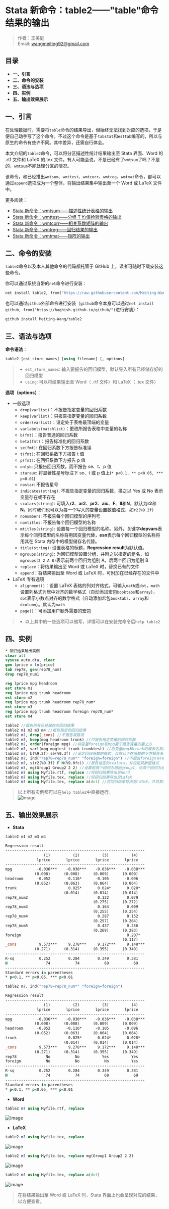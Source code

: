 # Stata 新命令：table2——"table"命令结果的输出

> 作者：王美庭  
> Email: wangmeiting92@gmail.com

## 目录

- **一、引言**
- **二、命令的安装**
- **三、语法与选项**
- **四、实例**
- **五、输出效果展示**

## 一、引言

在处理数据时，需要将`table`命令的结果导出，但始终无法找到对应的选项，于是便自己动手写了这个命令。不过这个命令是基于`tabstat`和`esttab`编写的，所以与原生的命令有些许不同。其中差异，还需自行体会。

本文介绍的`table2`命令，可以将分区描述性统计结果输出至 Stata 界面、Word 的 .rtf 文件和 LaTeX 的.tex 文件。有人可能会说，不是已经有了`wmtsum`了吗？不是的，`wmtsum`不能处理分区的情况。

该命令，和已经推出`wmtsum`、`wmttest`、`wmtcorr`、`wmtreg`、`wmtmat`命令，都可以通过`append`选项成为一个整体，将输出结果集中输出至一个 Word 或 LaTeX 文件中。

更多阅读：
- [Stata 新命令：wmtsum——描述性统计表格的输出](https://mp.weixin.qq.com/s?__biz=MzI0MjgyNDc3MQ==&mid=2247483662&idx=1&sn=04eeafa47e3996e500207cde7416050e&chksm=e9772222de00ab3427c360d6bfb31c14bbd8ee8477840a2890f19d66f4dc44dc7a5cbf4bf4a2&token=1668456026&lang=zh_CN#rd)
- [Stata 新命令：wmttest——分组 T 均值检验表格的输出](https://mp.weixin.qq.com/s?__biz=MzI0MjgyNDc3MQ==&mid=2247483673&idx=1&sn=05092b981b1b44bba6c94fbc86cabafb&chksm=e9772235de00ab232af1d9a3790b18a6ed0cd2f6cd8af8bd3b36193d4fa089bf313bc38c90d8&token=1668456026&lang=zh_CN#rd)
- [Stata 新命令：wmtcorr——相关系数矩阵的输出](https://mp.weixin.qq.com/s?__biz=MzI0MjgyNDc3MQ==&mid=2247483678&idx=1&sn=6cc79f9de0caff35e9ee2ae5b057e3e2&chksm=e9772232de00ab241b6463368580a1e8a858878e2df3a6f444dce04f554aeeded2dcc873b101&token=1668456026&lang=zh_CN#rd)
- [Stata 新命令：wmtreg——回归结果的输出](https://mp.weixin.qq.com/s?__biz=MzI0MjgyNDc3MQ==&mid=2247483693&idx=1&sn=d70a570fd759ac93fe6bb476d807e9ef&chksm=e9772201de00ab17139e5362b17721ed85acf42de0191a7a1c89fc24f4c653e40f91be4a7c44&token=1668456026&lang=zh_CN#rd)
- [Stata 新命令：wmtmat——矩阵的输出](https://mp.weixin.qq.com/s?__biz=MzI0MjgyNDc3MQ==&mid=2247483704&idx=1&sn=0423c8752e807e38f4bd5809d2231d9e&chksm=e9772214de00ab02546bf402a3ef05326615d0c687bd280d4a2d501b6c6d17e31c48e623056f#rd)

## 二、命令的安装

`table2`命令以及本人其他命令的代码都托管于 GitHub 上，读者可随时下载安装这些命令。

你可以通过系统自带的`net`命令进行安装：

```stata
net install table2, from("https://raw.githubusercontent.com/Meiting-Wang/table2/master")
```

也可以通过`github`外部命令进行安装（`github`命令本身可以通过`net install github, from("https://haghish.github.io/github/")`进行安装）：

```stata
github install Meiting-Wang/table2
```

## 三、语法与选项

**命令语法**：

```stata
table2 [est_store_names] [using filename] [, options]
```

> - `est_store_names`: 输入要报告的回归模型，默认导入所有已经储存好的回归模型
> - `using`: 可以将结果输出至 Word（ .rtf 文件）和 LaTeX（ .tex 文件）

**选项（options）**：

- 一般选项
  - `drop(varlist)`：不报告指定变量的回归系数
  - `keep(varlist)`：只报告指定变量的回归系数
  - `order(varlist)`：设定处于表格最顶端的变量
  - `varlabels(matchlist)`：更改所报告表格中变量的名称
  - `b(fmt)`：报告普通的回归系数
  - `beta(fmt)`：报告标准化的回归系数
  - `se(fmt)`: 在回归系数下方报告标准误
  - `t(fmt)`: 在回归系数下方报告 t 值
  - `p(fmt)`: 在回归系数下方报告 p 值
  - `onlyb`: 只报告回归系数，而不报告 se、t、p 值
  - `staraux`: 将显著性星号标注下 se、t 或 p 值上(`* p<0.1, ** p<0.05, *** p<0.01`)
  - `nostar`: 不报告星号
  - `indicates(string)`: 不报告指定变量的回归系数，换之以 Yes 或 No 表示变量存在或不存在
  - `scalars(string)`: 可填入**r2**、**ar2**、**pr2**、**aic**、**F**、**ll**和**N**，默认为**r2**和**N**。同时我们也可以为每一个写入的变量设置数值格式，如`r2(%9.2f)`
  - `nonumbers`: 不报告每个回归模型的序列号
  - `nomtitles`: 不报告每个回归模型的名称
  - `mtitles(string)`: 设置每一个回归模型的名称。另外，关键字**depvars**表示每个回归模型的名称将用因变量代替，**esn**表示每个回归模型的名称将用其在 Stata 内存中的模型储存名代替。
  - `title(string)`: 设置表格的标题，**Regression result**为默认值。
  - `mgroups(string)`: 为回归模型设置分组，并附之以指定的组名，如`mgroups(2 2 A B)`表示前两个回归为组别 A，后两个回归为组别 B
  - `replace`：将结果输出至 Word 或 LaTeX 时，替换已有的文件
  - `append`：将结果输出至 Word 或 LaTeX 时，可附加在已经存在的文件中
- LaTeX 专有选项
  - `alignment()`：设置 LaTeX 表格的列对齐格式，可输入`math`或`dot`，`math`设置列格式为居中对齐的数学格式（自动添加宏包`booktabs`和`array`），`dot`表示小数点对齐的数学格式（自动添加宏包`booktabs`、`array`和`dcolumn`）。默认为`math`
  - `page()`：可添加用户额外需要的宏包

> - 以上其中的一些选项可以缩写，详情可以在安装完命令后`help table2`

## 四、实例

```stata
* 回归结果输出实例
clear all
sysuse auto.dta, clear
gen lprice = ln(price)
tab rep78, gen(rep78_num)
drop rep78_num1

reg lprice mpg headroom
est store m1
reg lprice mpg trunk headroom
est store m2
reg lprice mpg trunk headroom rep78_num*
est store m3
reg lprice mpg trunk headroom foreign rep78_num*
est store m4

table2 //报告所有已经储存的回归结果
table2 m1 m2 m3 m4 //报告指定的回归结果
table2 m?, drop(_cons) //不报告常数项
table2 m?, keep(mpg headroom trunk) //只报告指定变量的回归系数
table2 m?, order(foreign mpg) //将变量foreign和mpg置于报告变量的最上方
table2 m?, varl(mpg mpgtest trunk trunktest) //将变量mpg和trunk的展示名称改为mpgtest和trunktest
table2 m?, b(%9.2f) se(%9.3f) //设定回归系数的格式，且默认下在系数的下方报告系数的标准误
table2 m?, ind("rep78=rep78_num*" "foreign=foreign") //不报告foreign与rep78_num*系列变量的回归系数，换之以Yes或No的形式表示其否在回归中出现
table2 m?, s(r2(%9.3f) F N(%9.0fc)) //报告指定的scalars，并设定其数值格式
table2 m?, mg(Group1 Group2 2 2) //设置前两个回归为组别group1，后两个回归为组别group2
table2 m? using Myfile.rtf, replace //将回归结果导出至Word
table2 m? using Myfile.tex, replace //将回归结果导出至LaTeX
table2 m? using Myfile.tex, replace a(dot) //将回归结果导出至LaTeX，并将其列表格设置为小数点对齐
```

> 以上所有实例都可以在`help table2`中直接运行。  
> ![image](https://user-images.githubusercontent.com/42256486/81492187-81fa4b00-92c8-11ea-874f-6026a289a382.png)

## 五、输出效果展示

- **Stata**

```stata
table2 m1 m2 m3 m4
```

```stata
Regression result
--------------------------------------------------------------
                 (1)          (2)          (3)          (4)
              lprice       lprice       lprice       lprice
--------------------------------------------------------------
mpg           -0.036***    -0.030***    -0.036***    -0.038***
             (0.008)      (0.008)      (0.009)      (0.009)
headroom      -0.052       -0.116*      -0.105       -0.096
             (0.052)      (0.063)      (0.064)      (0.064)
trunk                       0.025*       0.024*       0.028*
                          (0.014)      (0.014)      (0.014)
rep78_num2                               0.122        0.079
                                       (0.275)      (0.272)
rep78_num3                               0.164        0.099
                                       (0.255)      (0.254)
rep78_num4                               0.287        0.152
                                       (0.257)      (0.264)
rep78_num5                               0.437        0.256
                                       (0.269)      (0.283)
foreign                                               0.207*
                                                    (0.117)
_cons          9.573***     9.278***     9.172***     9.148***
             (0.271)      (0.314)      (0.355)      (0.349)
--------------------------------------------------------------
R-sq           0.252        0.284        0.349        0.381
N                 74           74           69           69
--------------------------------------------------------------
Standard errors in parentheses
* p<0.1, ** p<0.05, *** p<0.01
```

```stata
table2 m?, ind("rep78=rep78_num*" "foreign=foreign")
```

```stata
Regression result
--------------------------------------------------------------
                 (1)          (2)          (3)          (4)
              lprice       lprice       lprice       lprice
--------------------------------------------------------------
mpg           -0.036***    -0.030***    -0.036***    -0.038***
             (0.008)      (0.008)      (0.009)      (0.009)
headroom      -0.052       -0.116*      -0.105       -0.096
             (0.052)      (0.063)      (0.064)      (0.064)
trunk                       0.025*       0.024*       0.028*
                          (0.014)      (0.014)      (0.014)
_cons          9.573***     9.278***     9.172***     9.148***
             (0.271)      (0.314)      (0.355)      (0.349)
rep78             No           No          Yes          Yes
foreign           No           No           No          Yes
--------------------------------------------------------------
R-sq           0.252        0.284        0.349        0.381
N                 74           74           69           69
--------------------------------------------------------------
Standard errors in parentheses
* p<0.1, ** p<0.05, *** p<0.01
```

- **Word**

```stata
table2 m? using Myfile.rtf, replace
```

![image](https://user-images.githubusercontent.com/42256486/81492189-86266880-92c8-11ea-9cba-b8533511f275.png)

- **LaTeX**

```stata
table2 m? using Myfile.tex, replace
```

![image](https://user-images.githubusercontent.com/42256486/81492192-89b9ef80-92c8-11ea-8b43-ff02238fd118.png)

```stata
table2 m? using Myfile.tex, replace mg(Group1 Group2 2 2)
```

![image](https://user-images.githubusercontent.com/42256486/81492195-8e7ea380-92c8-11ea-8c9e-a8f84e3acd66.png)

```stata
table2 m? using Myfile.tex, replace a(dot)
```

![image](https://user-images.githubusercontent.com/42256486/81492198-92122a80-92c8-11ea-9411-efaa0da76410.png)

> 在将结果输出至 Word 或 LaTeX 时，Stata 界面上也会呈现对应的结果，以方便查看。
